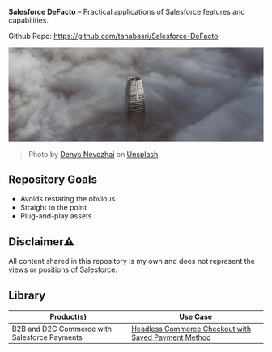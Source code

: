 **Salesforce DeFacto** – Practical applications of Salesforce features and capabilities.

Github Repo: https://github.com/tahabasri/Salesforce-DeFacto

![Project Banner Image](rsc/banner.jpg)
> Photo by <a href="https://unsplash.com/@dnevozhai?utm_content=creditCopyText&utm_medium=referral&utm_source=unsplash">Denys Nevozhai</a> on <a href="https://unsplash.com/photos/white-tower-dq93aNzsrH0?utm_content=creditCopyText&utm_medium=referral&utm_source=unsplash">Unsplash</a>

## Repository Goals
- Avoids restating the obvious
- Straight to the point
- Plug-and-play assets

## Disclaimer⚠️ 
All content shared in this repository is my own and does not represent the views or positions of Salesforce.

## Library

| Product(s)  | Use Case |
|-------------|---------|
| B2B and D2C Commerce with Salesforce Payments | [Headless Commerce Checkout with Saved Payment Method](./SalesforcePayments/HeadlessCommerceCheckoutWithSpm/) |
